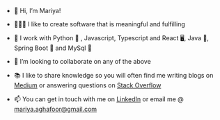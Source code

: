 - 👋 Hi, I’m Mariya! 
- 👩🏻‍💻 I like to create software  that is meaningful and fulfilling
- 🚀 I work with Python 🐍 , Javascript, Typescript and React 🖥️, Java 🫘, Spring Boot 🌱 and MySql 📒 

- 💞️ I’m looking to collaborate on any of the above
- 📚 I like to share knowledge so you will often find me writing blogs on [Medium](https://medium.com/@mariya.aghafoor) or answering questions on [Stack Overflow](https://stackoverflow.com/users/23063247/mariya)
- 📫 You can get in touch with me on [LinkedIn](https://www.linkedin.com/in/mariya-abdul-ghafoor/) or email me @ mariya.aghafoor@gmail.com

<!---
Mariya-ghafoor/Mariya-ghafoor is a ✨ special ✨ repository because its `README.md` (this file) appears on your GitHub profile.
You can click the Preview link to take a look at your changes.
--->
